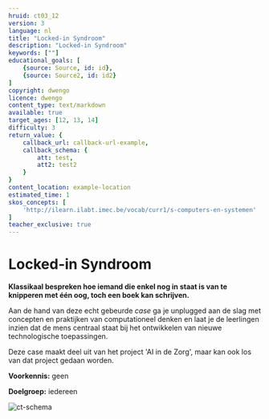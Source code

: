 ```yaml
---
hruid: ct03_12
version: 3
language: nl
title: "Locked-in Syndroom"
description: "Locked-in Syndroom"
keywords: [""]
educational_goals: [
    {source: Source, id: id}, 
    {source: Source2, id: id2}
]
copyright: dwengo
licence: dwengo
content_type: text/markdown
available: true
target_ages: [12, 13, 14]
difficulty: 3
return_value: {
    callback_url: callback-url-example,
    callback_schema: {
        att: test,
        att2: test2
    }
}
content_location: example-location
estimated_time: 1
skos_concepts: [
    'http://ilearn.ilabt.imec.be/vocab/curr1/s-computers-en-systemen'
]
teacher_exclusive: true
---
```

# Locked-in Syndroom

**Klassikaal bespreken hoe iemand die enkel nog in staat is van te knipperen met één oog, toch een boek kan schrijven.** 

Aan de hand van deze echt gebeurde *case* ga je unplugged aan de slag met concepten en praktijken van computationeel denken en laat je de leerlingen inzien dat de mens centraal staat bij het ontwikkelen van nieuwe technologische toepassingen. 


Deze case maakt deel uit van het project 'AI in de Zorg', maar kan ook los van dat project gedaan worden.

**Voorkennis:** geen

**Doelgroep:** iedereen

![ct-schema](@learning-object/m_ct03_12/nl/3)

